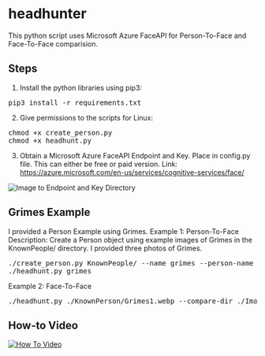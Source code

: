 # headhunter
This python script uses Microsoft Azure FaceAPI for Person-To-Face and Face-To-Face comparision. 

## Steps
1. Install the python libraries using pip3:
<pre>
pip3 install -r requirements.txt
</pre>

2. Give permissions to the scripts for Linux:
<pre>
chmod +x create_person.py
chmod +x headhunt.py
</pre>

3. Obtain a Microsoft Azure FaceAPI Endpoint and Key. Place in config.py file. This can either be free or paid version. 
Link: https://azure.microsoft.com/en-us/services/cognitive-services/face/


 <img src="https://drive.google.com/uc?export=view&id=1pdLedj8QJP4_O7qCRdrQ90rQ7l2y5UN9" alt="Image to Endpoint and Key Directory" />

## Grimes Example
I provided a Person Example using Grimes. 
Example 1: Person-To-Face
Description: Create a Person object using example images of Grimes in the KnownPeople/ directory. I provided three photos of Grimes. 
<pre>
./create_person.py KnownPeople/ --name grimes --person-name grimes
./headhunt.py grimes 
</pre>

Example 2: Face-To-Face
<pre>
./headhunt.py ./KnownPerson/Grimes1.webp --compare-dir ./Images
</pre>

## How-to Video
[![How To Video](https://img.youtube.com/vi/IEl-kBQvutU/0.jpg)](https://www.youtube.com/watch?v=IEl-kBQvutU)

